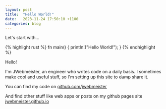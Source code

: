 ```yaml
---
layout: post
title:  "Hello World!"
date:   2023-11-24 17:50:10 +1100
categories: blog
---
```

Let's start with...

{% highlight rust %}
fn main() {
    println!("Hello World!");
}
{% endhighlight %}

Hello! 

I'm JWebmeister, an engineer who writes code on a daily basis.  I sometimes make cool and useful stuff, so I'm setting up this site to ~~dump~~ share it.

You can find my code on [github.com/jwebmeister][gh-repos-jwebmeister]

And find other stuff like web apps or posts on my github pages site 
[jwebmeister.github.io][gh-page-jwebmeister]

[gh-page-jwebmeister]: https://jwebmeister.github.io
[gh-repos-jwebmeister]: https://github.com/jwebmeister
